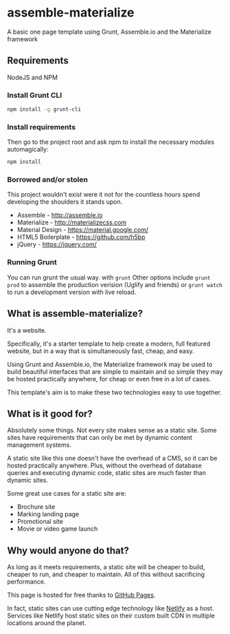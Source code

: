 # assemble-materialize
A basic one page template using Grunt, Assemble.io and the Materialize framework


## Requirements

NodeJS and NPM

### Install Grunt CLI

```bash
npm install -g grunt-cli
```

### Install requirements
Then go to the project root and ask npm to install the necessary modules automagically:

```bash
npm install
```

### Borrowed and/or stolen
This project wouldn't exist were it not for the countless hours spend developing 
the shoulders it stands upon.

- Assemble - http://assemble.io
- Materialize - http://materializecss.com
- Material Design - https://material.google.com/
- HTML5 Boilerplate - https://github.com/h5bp
- jQuery - https://jquery.com/

### Running Grunt

You can run grunt the usual way. with ```grunt``` Other options 
include ```grunt prod``` to assemble the production verision (Uglify and friends) or
```grunt watch``` to run a development version with live reload.

What is assemble-materialize?
--------------------------

It's a website.

Specifically, it's a starter template to help create a modern,
full featured website, but in a way that is simultaneously fast, cheap, and easy.

Using Grunt and Assemble.io, the Materialize framework may be used to build
beautiful interfaces that are simple to maintain and so simple they may be
hosted practically anywhere, for cheap or even free in a lot of cases.

This template's aim is to make these two technologies easy to use together.

What is it good for?
-----------------------------

Absolutely some things. Not every site makes sense as a static site. Some
sites have requirements that can only be met by dynamic content management 
systems. 

A static site like this one doesn't have the overhead of a CMS, so it can be
hosted practically anywhere. Plus, without the overhead of database queries and
executing dynamic code, static sites are much faster than dynamic sites.

Some great use cases for a static site are:

- Brochure site
- Marking landing page
- Promotional site
- Movie or video game launch

Why would anyone do that?
-------------------

As long as it meets requirements, a static site will be cheaper to build,
cheaper to run, and cheaper to maintain. All of this without sacrificing 
performance. 

This page is hosted for free thanks to [GitHub Pages](https://pages.github.com).

In fact, static sites can use cutting edge technology like 
[Netlify](http://www.netlify.com) as a host. Services like Netlify host static 
sites on their custom built CDN in multiple locations around the planet.